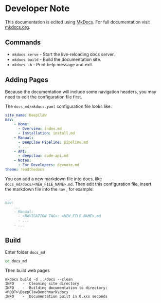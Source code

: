 # Developer Note

This documentation is edited using [MkDocs](https://www.mkdocs.org/). For full documentation visit [mkdocs.org](https://www.mkdocs.org).

## Commands

* `mkdocs serve` - Start the live-reloading docs server.
* `mkdocs build` - Build the documentation site.
* `mkdocs -h` - Print help message and exit.


## Adding Pages

Because the documentation will include some navigation headers, you may need to edit the configuration file first.

The `docs_md/mkdocs.yaml` configuration file looks like:

```yaml
site_name: DeepClaw
nav:
    - Home:
      - Overview: index.md
      - Installation: install.md
    - Manual: 
      - DeepClaw Pipeline: pipeline.md
      - ...
    - API:
      - deepclaw: code-api.md
    - Notes:
      - For Developers: devnote.md
theme: readthedocs
```

You can add a new markdown file into docs, like `docs_md/docs/<NEW_FILE_NAME>.md`. Then edit this configuration file, insert the markdown file into the `nav` , for example:

```yaml
...
nav:
    ...
    - Manual: 
      - <NAVIGATION TAG>: <NEW_FILE_NAME>.md
      - ...
    - ...
```

## Build

Enter folder `docs_md`

```bash
cd docs_md
```

Then build web pages

```
mkdocs build -d ../docs --clean
INFO    -  Cleaning site directory
INFO    -  Building documentation to directory: <ROOT>\DeepClawBenchmark\docs
INFO    -  Documentation built in 0.xxx seconds
```

